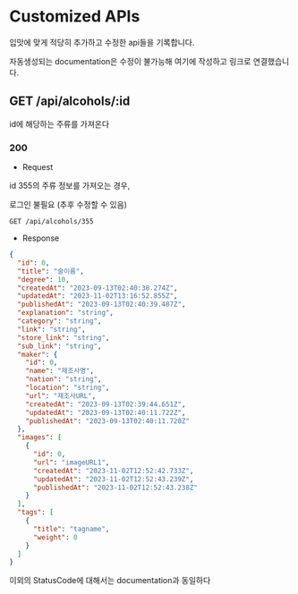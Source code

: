 # Customized APIs

입맛에 맞게 적당히 추가하고 수정한 api들을 기록합니다.

자동생성되는 documentation은 수정이 불가능해 여기에 작성하고 링크로 연결했습니다.

## GET /api/alcohols/:id

id에 해당하는 주류를 가져온다

### 200

- Request

id 355의 주류 정보를 가져오는 경우,

로그인 불필요 (추후 수정할 수 있음)

```
GET /api/alcohols/355
```

- Response

```json
{
  "id": 0,
  "title": "술이름",
  "degree": 10,
  "createdAt": "2023-09-13T02:40:38.274Z",
  "updatedAt": "2023-11-02T13:16:52.855Z",
  "publishedAt": "2023-09-13T02:40:39.487Z",
  "explanation": "string",
  "category": "string",
  "link": "string",
  "store_link": "string",
  "sub_link": "string",
  "maker": {
    "id": 0,
    "name": "제조사명",
    "nation": "string",
    "location": "string",
    "url": "제조사URL",
    "createdAt": "2023-09-13T02:39:44.651Z",
    "updatedAt": "2023-09-13T02:40:11.722Z",
    "publishedAt": "2023-09-13T02:40:11.720Z"
  },
  "images": [
    {
      "id": 0,
      "url": "imageURL1",
      "createdAt": "2023-11-02T12:52:42.733Z",
      "updatedAt": "2023-11-02T12:52:43.239Z",
      "publishedAt": "2023-11-02T12:52:43.238Z"
    }
  ],
  "tags": [
    {
      "title": "tagname",
      "weight": 0
    }
  ]
}
```

이외의 StatusCode에 대해서는 documentation과 동일하다
